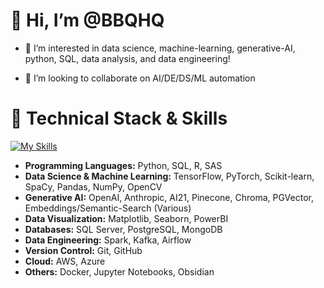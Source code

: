 # 👋 Hi, I’m @BBQHQ
<!---  --->
- 👀 I’m interested in data science, machine-learning, generative-AI, python, SQL, data analysis, and data engineering!
<!--- 🌱 I’m currently learning patience and positivity --->
- 💞️ I’m looking to collaborate on AI/DE/DS/ML automation



# 🔧 **Technical Stack & Skills**
[![My Skills](https://skillicons.dev/icons?i=azure,aws,py,postgres,html,css,obsidian,bash,docker,kafka,opencv,r,sklearn,pytorch,tensorflow)](https://skillicons.dev)
<!---
BBQHQ/BBQHQ is a ✨ special ✨ repository because its `README.md` (this file) appears on your GitHub profile.
You can click the Preview link to take a look at your changes.
--->
- **Programming Languages:** Python, SQL, R, SAS
- **Data Science & Machine Learning:** TensorFlow, PyTorch, Scikit-learn, SpaCy, Pandas, NumPy, OpenCV
- **Generative AI:** OpenAI, Anthropic, AI21, Pinecone, Chroma, PGVector, Embeddings/Semantic-Search (Various)
- **Data Visualization:** Matplotlib, Seaborn, PowerBI
- **Databases:** SQL Server, PostgreSQL, MongoDB
- **Data Engineering:** Spark, Kafka, Airflow
- **Version Control:** Git, GitHub
- **Cloud:** AWS, Azure
- **Others:** Docker, Jupyter Notebooks, Obsidian
